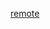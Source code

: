 [remote](https://raw.githubusercontent.com/DECODEproject/redroom/master/docs/website/docs/README.md)
